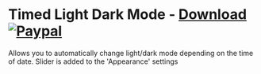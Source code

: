 # Timed Light Dark Mode - [Download](https://betterdiscord.net/ghdl?url=https://raw.githubusercontent.com/mwittrien/BetterDiscordAddons/master/Plugins/TimedLightDarkMode/TimedLightDarkMode.plugin.js) [![Paypal][paypal-badge]][paypal-link] 

[paypal-badge]: https://img.shields.io/badge/Paypal-Donate!-%2300457C.svg?logo=paypal&style=flat
[paypal-link]: https://paypal.me/MircoWittrien

Allows you to automatically change light/dark mode depending on the time of date. Slider is added to the 'Appearance' settings
